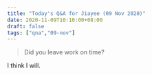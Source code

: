 ```yaml
---
title: "Today's Q&A for Jiayee (09 Nov 2020)"
date: 2020-11-09T10:10:00+08:00
draft: false
tags: ["qna","09-nov"]
---
```

> Did you leave work on time?

I think I will.
